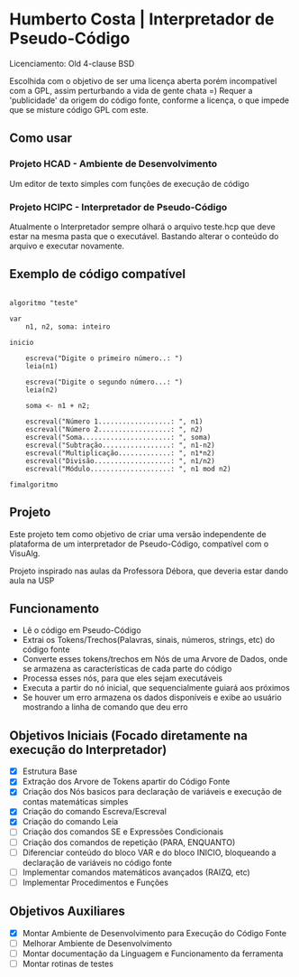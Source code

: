 # Humberto Costa | Interpretador de Pseudo-Código

Licenciamento: Old 4-clause BSD

Escolhida com o objetivo de ser uma licença aberta porém incompatível com a GPL, assim perturbando a vida de gente chata =)
Requer a 'publicidade' da origem do código fonte, conforme a licença, o que impede que se misture código GPL com este.

## Como usar

### Projeto HCAD - Ambiente de Desenvolvimento

Um editor de texto simples com funções de execução de código

### Projeto HCIPC - Interpretador de Pseudo-Código

Atualmente o Interpretador sempre olhará o arquivo teste.hcp que deve estar na mesma pasta que o executável.
Bastando alterar o conteúdo do arquivo e executar novamente.

## Exemplo de código compatível

```portugol

algoritmo "teste"

var
    n1, n2, soma: inteiro
 
inicio
 
    escreva("Digite o primeiro número..: ")
    leia(n1)

    escreva("Digite o segundo número...: ")
    leia(n2)

    soma <- n1 + n2;

    escreval("Número 1..................: ", n1)
    escreval("Número 2..................: ", n2)
    escreval("Soma......................: ", soma)
    escreval("Subtração.................: ", n1-n2)
    escreval("Multiplicação.............: ", n1*n2)
    escreval("Divisão...................: ", n1/n2)
    escreval("Módulo....................: ", n1 mod n2)
 
fimalgoritmo

```

## Projeto

Este projeto tem como objetivo de criar uma versão independente de plataforma de um interpretador de Pseudo-Código, compatível com o VisuAlg.

Projeto inspirado nas aulas da Professora Débora, que deveria estar dando aula na USP

## Funcionamento

- Lê o código em Pseudo-Código
- Extrai os Tokens/Trechos(Palavras, sinais, números, strings, etc) do código fonte
- Converte esses tokens/trechos em Nós de uma Arvore de Dados, onde se armazena as características de cada parte do código
- Processa esses nós, para que eles sejam executáveis
- Executa a partir do nó inicial, que sequencialmente guiará aos próximos
- Se houver um erro armazena os dados disponíveis e exibe ao usuário mostrando a linha de comando que deu erro

## Objetivos Iniciais (Focado diretamente na execução do Interpretador)

- [x] Estrutura Base
- [x] Extração dos Arvore de Tokens apartir do Código Fonte
- [x] Criação dos Nós basicos para declaração de variáveis e execução de contas matemáticas simples
- [x] Criação do comando Escreva/Escreval
- [x] Criação do comando Leia
- [ ] Criação dos comandos SE e Expressões Condicionais
- [ ] Criação dos comandos de repetição (PARA, ENQUANTO)
- [ ] Diferenciar conteúdo do bloco VAR e do bloco INICIO, bloqueando a declaração de variáveis no código fonte
- [ ] Implementar comandos matemáticos avançados (RAIZQ, etc)
- [ ] Implementar Procedimentos e Funções

## Objetivos Auxiliares

- [x] Montar Ambiente de Desenvolvimento para Execução do Código Fonte
- [ ] Melhorar Ambiente de Desenvolvimento
- [ ] Montar documentação da Linguagem e Funcionamento da ferramenta
- [ ] Montar rotinas de testes
